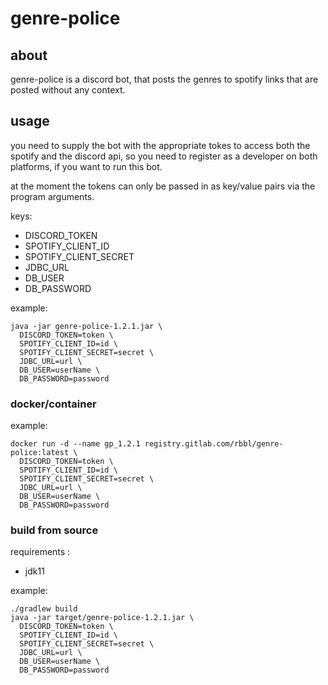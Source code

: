 # genre-police

## about

genre-police is a discord bot, that posts the genres to spotify links that are posted without any context.

## usage

you need to supply the bot with the appropriate tokes to access both the spotify and the discord api, so you need to
register as a developer on both platforms, if you want to run this bot.

at the moment the tokens can only be passed in as key/value pairs via the program arguments.

keys:

- DISCORD_TOKEN
- SPOTIFY_CLIENT_ID
- SPOTIFY_CLIENT_SECRET
- JDBC_URL
- DB_USER
- DB_PASSWORD

example:

```shell
java -jar genre-police-1.2.1.jar \
  DISCORD_TOKEN=token \
  SPOTIFY_CLIENT_ID=id \
  SPOTIFY_CLIENT_SECRET=secret \
  JDBC_URL=url \ 
  DB_USER=userName \
  DB_PASSWORD=password
``` 

### docker/container

example:
```shell
docker run -d --name gp_1.2.1 registry.gitlab.com/rbbl/genre-police:latest \
  DISCORD_TOKEN=token \
  SPOTIFY_CLIENT_ID=id \
  SPOTIFY_CLIENT_SECRET=secret \
  JDBC_URL=url \ 
  DB_USER=userName \
  DB_PASSWORD=password
```

### build from source

requirements :

- jdk11

example:

```shell
./gradlew build
java -jar target/genre-police-1.2.1.jar \
  DISCORD_TOKEN=token \
  SPOTIFY_CLIENT_ID=id \
  SPOTIFY_CLIENT_SECRET=secret \
  JDBC_URL=url \ 
  DB_USER=userName \
  DB_PASSWORD=password
```